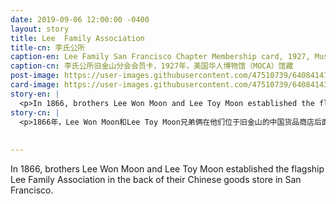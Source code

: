 ```yaml
---
date: 2019-09-06 12:00:00 -0400
layout: story
title: Lee  Family Association
title-cn: 李氏公所
caption-en: Lee Family San Francisco Chapter Membership card, 1927, Museum of Chinese in America (MOCA) Collection 
caption-cn: 李氏公所旧金山分会会员卡，1927年，美国华人博物馆（MOCA）馆藏
post-image: https://user-images.githubusercontent.com/47510739/64084141-3b466100-ccf6-11e9-9748-e2ccecac7ff7.jpg
card-image: https://user-images.githubusercontent.com/47510739/64084143-3e415180-ccf6-11e9-9c67-64a25dae1cfe.jpg
story-en: |
  <p>In 1866, brothers Lee Won Moon and Lee Toy Moon established the flagship Lee Family Association in the back of their Chinese goods store in San Francisco. Like traditional Chinese family and village associations, it offered members security and support during a period when thousands of Chinese had just begun immigrating to California to labor on the Transcontinental Railroad. The Association offered members loans, secured burial plots, and helped settled disputes. Over the next few decades, unaffiliated Lee Family Associations sprang up in Chinatowns across the country. In 1927, 46 cities sent delegates to the association’s first national convention, where they all agreed to consolidate into one entity. While new generations of Chinese Americans don’t tend to seek out the support of such associations, the Lee Family Association still holds regular conventions and the Lee Federal Credit Union boasted $30 million in funds as of 2007.</p>
story-cn: |
  <p>1866年，Lee Won Moon和Lee Toy Moon兄弟俩在他们位于旧金山的中国货品商店后面建立了旗舰机构李氏公所。就像传统的中国家族和村庄协会一样，当成千上万的中国人刚刚开始移民到加州，在横贯大陆铁路上工作时，它为成员提供了安全保障和支持。该公所向会员提供贷款，担保墓地，并帮助解决纠纷。在接下来的几十年中，美国各地的唐人街涌现出了与此并无关联的李氏公所。1927年，46个城市派代表参加了该协会的第一次全国大会，他们一致同意合并为一个实体。尽管新一代的华裔美国人并不倾向于寻求这样的协会的支持，但李氏公所依然定期举行会议，李氏联邦信用社（Lee Federal Credit Union）自2007年起已经聚积了3000万美元的资金</p>
  
  
---
```

In 1866, brothers Lee Won Moon and Lee Toy Moon established the flagship Lee Family Association in the back of their Chinese goods store in San Francisco.
